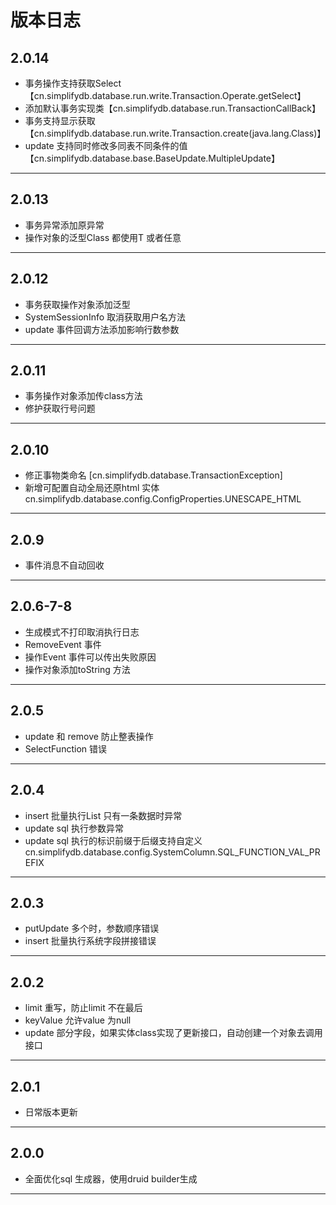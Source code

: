 # 版本日志

## 2.0.14

* 事务操作支持获取Select【cn.simplifydb.database.run.write.Transaction.Operate.getSelect】
* 添加默认事务实现类【cn.simplifydb.database.run.TransactionCallBack】
* 事务支持显示获取【cn.simplifydb.database.run.write.Transaction.create(java.lang.Class)】
* update 支持同时修改多同表不同条件的值 【cn.simplifydb.database.base.BaseUpdate.MultipleUpdate】
-------------------------------------------------------------------------------------------------------------


## 2.0.13

* 事务异常添加原异常
* 操作对象的泛型Class 都使用T 或者任意 
-------------------------------------------------------------------------------------------------------------


## 2.0.12

* 事务获取操作对象添加泛型
* SystemSessionInfo 取消获取用户名方法
* update 事件回调方法添加影响行数参数 

-------------------------------------------------------------------------------------------------------------

## 2.0.11

* 事务操作对象添加传class方法
* 修护获取行号问题

-------------------------------------------------------------------------------------------------------------

## 2.0.10

* 修正事物类命名 [cn.simplifydb.database.TransactionException]
* 新增可配置自动全局还原html 实体 cn.simplifydb.database.config.ConfigProperties.UNESCAPE_HTML

-------------------------------------------------------------------------------------------------------------

## 2.0.9

* 事件消息不自动回收

-------------------------------------------------------------------------------------------------------------

## 2.0.6-7-8

*  生成模式不打印取消执行日志
*  RemoveEvent 事件
*  操作Event 事件可以传出失败原因
*  操作对象添加toString 方法

-------------------------------------------------------------------------------------------------------------

## 2.0.5

*  update 和 remove 防止整表操作
*  SelectFunction 错误

-------------------------------------------------------------------------------------------------------------


## 2.0.4

*  insert 批量执行List 只有一条数据时异常
*  update sql 执行参数异常
*  update sql 执行的标识前缀于后缀支持自定义 cn.simplifydb.database.config.SystemColumn.SQL_FUNCTION_VAL_PREFIX

-------------------------------------------------------------------------------------------------------------

## 2.0.3

*  putUpdate 多个时，参数顺序错误
*  insert 批量执行系统字段拼接错误

-------------------------------------------------------------------------------------------------------------


## 2.0.2

*  limit 重写，防止limit 不在最后
*  keyValue 允许value 为null
*  update 部分字段，如果实体class实现了更新接口，自动创建一个对象去调用接口

-------------------------------------------------------------------------------------------------------------


## 2.0.1

*  日常版本更新

-------------------------------------------------------------------------------------------------------------


## 2.0.0

*  全面优化sql 生成器，使用druid builder生成

-------------------------------------------------------------------------------------------------------------

